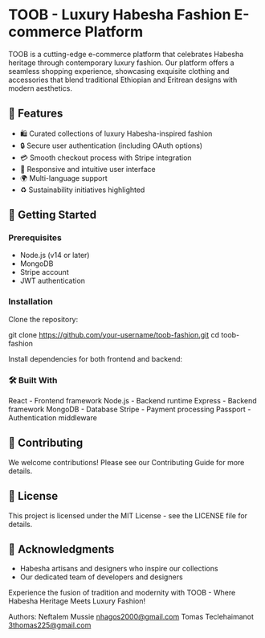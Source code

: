# TOOB - Luxury Habesha Fashion E-commerce Platform

TOOB is a cutting-edge e-commerce platform that celebrates Habesha heritage through contemporary luxury fashion. Our platform offers a seamless shopping experience, showcasing exquisite clothing and accessories that blend traditional Ethiopian and Eritrean designs with modern aesthetics.

## 🌟 Features

- 🛍️ Curated collections of luxury Habesha-inspired fashion
- 🔒 Secure user authentication (including OAuth options)
- 💳 Smooth checkout process with Stripe integration
- 🎨 Responsive and intuitive user interface
- 🌍 Multi-language support
- ♻️ Sustainability initiatives highlighted

## 🚀 Getting Started

### Prerequisites

- Node.js (v14 or later)
- MongoDB
- Stripe account
- JWT authentication

### Installation

Clone the repository:


git clone https://github.com/your-username/toob-fashion.git
cd toob-fashion


Install dependencies for both frontend and backend:


### 🛠️ Built With
React - Frontend framework
Node.js - Backend runtime
Express - Backend framework
MongoDB - Database
Stripe - Payment processing
Passport - Authentication middleware

## 🤝 Contributing
We welcome contributions! Please see our Contributing Guide for more details.

## 📜 License
This project is licensed under the MIT License - see the LICENSE file for details.

## 🙏 Acknowledgments
- Habesha artisans and designers who inspire our collections
- Our dedicated team of developers and designers


Experience the fusion of tradition and modernity with TOOB - Where Habesha Heritage Meets Luxury Fashion!

Authors:
    Neftalem Mussie     nhagos2000@gmail.com
    Tomas Teclehaimanot 3thomas225@gmail.com
